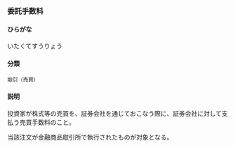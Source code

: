 <div style="display:none;">

## [あ行](securities-terms?id=あ行)

</div>

### 委託手数料

#### ひらがな

いたくてすうりょう

#### 分類

`取引（売買）`

#### 説明

投資家が株式等の売買を、証券会社を通じておこなう際に、証券会社に対して支払う売買手数料のこと。
当該注文が金融商品取引所で執行されたものが対象となる。

<div style="display:none;">

## [か行](securities-terms?id=か行)
## [さ行](securities-terms?id=さ行)
## [た行](securities-terms?id=た行)
## [な行](securities-terms?id=な行)
## [は行](securities-terms?id=は行)
## [ま行](securities-terms?id=ま行)
## [や行](securities-terms?id=や行)
## [ら行](securities-terms?id=ら行)
## [わ行](securities-terms?id=わ行)
## [英数字・記号](securities-terms?id=英数字・記号)

</div>

